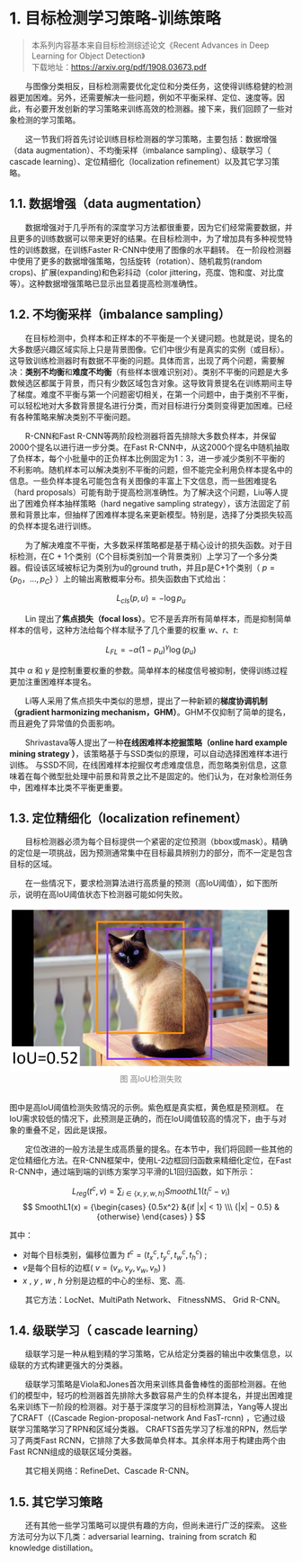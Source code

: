 # 1. 目标检测学习策略-训练策略
> 本系列内容基本来自目标检测综述论文《Recent Advances in Deep Learning for Object Detection》\
> 下载地址：https://arxiv.org/pdf/1908.03673.pdf

&emsp;&emsp;与图像分类相反，目标检测需要优化定位和分类任务，这使得训练稳健的检测器更加困难。另外，还需要解决一些问题，例如不平衡采样、定位、速度等。因此，有必要开发创新的学习策略来训练高效的检测器。接下来，我们回顾了一些对象检测的学习策略。

&emsp;&emsp;这一节我们将首先讨论训练目标检测器的学习策略，主要包括：数据增强（data augmentation）、不均衡采样（imbalance sampling）、级联学习（ cascade learning）、定位精细化（localization refinement）以及其它学习策略。

## 1.1. 数据增强（data augmentation）
&emsp;&emsp;数据增强对于几乎所有的深度学习方法都很重要，因为它们经常需要数据，并且更多的训练数据可以带来更好的结果。在目标检测中，为了增加具有多种视觉特性的训练数据，在训练Faster R-CNN中使用了图像的水平翻转。 在一阶段检测器中使用了更多的数据增强策略，包括旋转（rotation）、随机裁剪(random crops)、扩展(expanding)和色彩抖动（color jittering，亮度、饱和度、对比度等）。这种数据增强策略已显示出显着提高检测准确性。

## 1.2. 不均衡采样（imbalance sampling）
&emsp;&emsp;在目标检测中，负样本和正样本的不平衡是一个关键问题。也就是说，提名的大多数感兴趣区域实际上只是背景图像。它们中很少有是真实的实例（或目标）。这导致训练检测器时有数据不平衡的问题。具体而言，出现了两个问题，需要解决：**类别不均衡**和**难度不均衡**（有些样本很难识别对）。类别不平衡的问题是大多数候选区都属于背景，而只有少数区域包含对象。这导致背景提名在训练期间主导了梯度。难度不平衡与第一个问题密切相关，在第一个问题中，由于类别不平衡，可以轻松地对大多数背景提名进行分类，而对目标进行分类则变得更加困难。已经有各种策略来解决类别不平衡问题。

&emsp;&emsp;R-CNN和Fast R-CNN等两阶段检测器将首先排除大多数负样本，并保留2000个提名以进行进一步分类。在Fast R-CNN中，从这2000个提名中随机抽取了负样本，每个小批量中的正负样本比例固定为1：3，进一步减少类别不平衡的不利影响。随机样本可以解决类别不平衡的问题，但不能完全利用负样本提名中的信息。一些负样本提名可能包含有关图像的丰富上下文信息，而一些困难提名（hard proposals）可能有助于提高检测准确性。为了解决这个问题，Liu等人提出了困难负样本抽样策略（hard negative sampling strategy），该方法固定了前景和背景比率，但抽样了困难样本提名来更新模型。特别是，选择了分类损失较高的负样本提名进行训练。

&emsp;&emsp;为了解决难度不平衡，大多数采样策略都是基于精心设计的损失函数。对于目标检测，在C + 1个类别（C个目标类别加一个背景类别）上学习了一个多分类器。假设该区域被标记为类别为u的ground truth，并且p是C+1个类别（ $p = \{p_0，\ldots, p_C\}$ ）上的输出离散概率分布。损失函数由下式给出：

$$L_{cls}(p, u) = −\log p_u$$

&emsp;&emsp;Lin 提出了**焦点损失（focal loss）**。它不是丢弃所有简单样本，而是抑制简单样本的信号，这种方法给每个样本赋予了几个重要的权重 $w$、$r$、$t$:

$$ L_{FL} = −α(1 − p_u)^γ \log (p_u) $$

其中 $α$ 和 $γ$ 是控制重要权重的参数。简单样本的梯度信号被抑制，使得训练过程更加注重困难样本提名。

&emsp;&emsp;Li等人采用了焦点损失中类似的思想，提出了一种新颖的**梯度协调机制（gradient harmonizing mechanism，GHM）**。GHM不仅抑制了简单的提名，而且避免了异常值的负面影响。

&emsp;&emsp;Shrivastava等人提出了一种**在线困难样本挖掘策略（online hard example mining strategy ）**，该策略基于与SSD类似的原理，可以自动选择困难样本进行训练。 与SSD不同，在线困难样本挖掘仅考虑难度信息，而忽略类别信息，这意味着在每个微型批处理中前景和背景之比不是固定的。他们认为，在对象检测任务中，困难样本比类不平衡更重要。

## 1.3. 定位精细化（localization refinement）
&emsp;&emsp;目标检测器必须为每个目标提供一个紧密的定位预测（bbox或mask）。精确的定位是一项挑战，因为预测通常集中在目标最具辨别力的部分，而不一定是包含目标的区域。

&emsp;&emsp;在一些情况下，要求检测算法进行高质量的预测（高IoU阈值），如下图所示，说明在高IoU阈值状态下检测器可能如何失败。

<div align=center>
	<img src="images/高IoU检测失败.png">
</div>
<div align=center><font color="gray">图 高IoU检测失败</font></div>
<br>

图中是高IoU阈值检测失败情况的示例。紫色框是真实框，黄色框是预测框。 在IoU需求较低的情况下，此预测是正确的，而在IoU阈值较高的情况下，由于与对象的重叠不足，因此是误报。

&emsp;&emsp;定位改进的一般方法是生成高质量的提名。在本节中，我们将回顾一些其他的定位精细化方法。在R-CNN框架中，使用L-2边框回归函数来精细化定位，在Fast R-CNN中，通过端到端的训练方案学习平滑的L1回归函数，如下所示：

$$ L_{reg}(t^c , v) = \displaystyle \sum_{i∈\{x,y,w,h\}} SmoothL1(t^c_i − v_i) $$
$$ SmoothL1(x) =  {\begin{cases} {0.5x^2} &{if |x| < 1} \\\ {|x| − 0.5} &{otherwise}  \end{cases} } $$

其中：
- 对每个目标类别，偏移位置为 $t^c = (t^c_x , t^c_y , t^c_w, t^c_h)$ ;
- $v$是每个目标的边框( $v = (v_x, v_y, v_w, v_h)$ )
- $x$ , $y$ , $w$ , $h$ 分别是边框的中心的坐标、宽、高.

&emsp;&emsp;其它方法：LocNet、MultiPath Network、 FitnessNMS、 Grid R-CNN。

## 1.4. 级联学习（ cascade learning）
&emsp;&emsp;级联学习是一种从粗到精的学习策略，它从给定分类器的输出中收集信息，以级联的方式构建更强大的分类器。

&emsp;&emsp;级联学习策略是Viola和Jones首次用来训练具备鲁棒性的面部检测器。在他们的模型中，轻巧的检测器首先排除大多数容易产生的负样本提名，并提出困难提名来训练下一阶段的检测器。对于基于深度学习的目标检测算法，Yang等人提出了CRAFT（(Cascade Region-proposal-network And FasT-rcnn) ，它通过级联学习策略学习了RPN和区域分类器。 CRAFTS首先学习了标准的RPN，然后学习了两类Fast RCNN，它排除了大多数简单负样本。其余样本用于构建由两个由Fast RCNN组成的级联区域分类器。

&emsp;&emsp;其它相关网络：RefineDet、Cascade R-CNN。

## 1.5. 其它学习策略
&emsp;&emsp;还有其他一些学习策略可以提供有趣的方向，但尚未进行广泛的探索。 这些方法可分为以下几类：adversarial learning、training from scratch 和 knowledge distillation。
